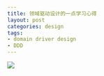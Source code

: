 ```yaml
---
title: 领域驱动设计的一点学习心得
layout: post
categories: design
tags:
- domain driver design
- DDD
---
```


![](assets/image/202107/ddd.png)